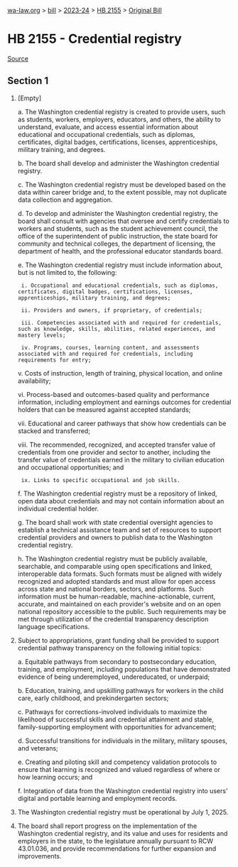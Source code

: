 [wa-law.org](/) > [bill](/bill/) > [2023-24](/bill/2023-24/) > [HB 2155](/bill/2023-24/hb/2155/) > [Original Bill](/bill/2023-24/hb/2155/1/)

# HB 2155 - Credential registry

[Source](http://lawfilesext.leg.wa.gov/biennium/2023-24/Pdf/Bills/House%20Bills/2155.pdf)

## Section 1
1. [Empty]

    a. The Washington credential registry is created to provide users, such as students, workers, employers, educators, and others, the ability to understand, evaluate, and access essential information about educational and occupational credentials, such as diplomas, certificates, digital badges, certifications, licenses, apprenticeships, military training, and degrees.

    b. The board shall develop and administer the Washington credential registry.

    c. The Washington credential registry must be developed based on the data within career bridge and, to the extent possible, may not duplicate data collection and aggregation.

    d. To develop and administer the Washington credential registry, the board shall consult with agencies that oversee and certify credentials to workers and students, such as the student achievement council, the office of the superintendent of public instruction, the state board for community and technical colleges, the department of licensing, the department of health, and the professional educator standards board.

    e. The Washington credential registry must include information about, but is not limited to, the following:

        i. Occupational and educational credentials, such as diplomas, certificates, digital badges, certifications, licenses, apprenticeships, military training, and degrees;

        ii. Providers and owners, if proprietary, of credentials;

        iii. Competencies associated with and required for credentials, such as knowledge, skills, abilities, related experiences, and mastery levels;

        iv. Programs, courses, learning content, and assessments associated with and required for credentials, including requirements for entry;

    v. Costs of instruction, length of training, physical location, and online availability;

    vi. Process-based and outcomes-based quality and performance information, including employment and earnings outcomes for credential holders that can be measured against accepted standards;

    vii. Educational and career pathways that show how credentials can be stacked and transferred;

    viii. The recommended, recognized, and accepted transfer value of credentials from one provider and sector to another, including the transfer value of credentials earned in the military to civilian education and occupational opportunities; and

        ix. Links to specific occupational and job skills.

    f. The Washington credential registry must be a repository of linked, open data about credentials and may not contain information about an individual credential holder.

    g. The board shall work with state credential oversight agencies to establish a technical assistance team and set of resources to support credential providers and owners to publish data to the Washington credential registry.

    h. The Washington credential registry must be publicly available, searchable, and comparable using open specifications and linked, interoperable data formats. Such formats must be aligned with widely recognized and adopted standards and must allow for open access across state and national borders, sectors, and platforms. Such information must be human-readable, machine-actionable, current, accurate, and maintained on each provider's website and on an open national repository accessible to the public. Such requirements may be met through utilization of the credential transparency description language specifications.

2. Subject to appropriations, grant funding shall be provided to support credential pathway transparency on the following initial topics:

    a. Equitable pathways from secondary to postsecondary education, training, and employment, including populations that have demonstrated evidence of being underemployed, undereducated, or underpaid;

    b. Education, training, and upskilling pathways for workers in the child care, early childhood, and prekindergarten sectors;

    c. Pathways for corrections-involved individuals to maximize the likelihood of successful skills and credential attainment and stable, family-supporting employment with opportunities for advancement;

    d. Successful transitions for individuals in the military, military spouses, and veterans;

    e. Creating and piloting skill and competency validation protocols to ensure that learning is recognized and valued regardless of where or how learning occurs; and

    f. Integration of data from the Washington credential registry into users' digital and portable learning and employment records.

3. The Washington credential registry must be operational by July 1, 2025.

4. The board shall report progress on the implementation of the Washington credential registry, and its value and uses for residents and employers in the state, to the legislature annually pursuant to RCW 43.01.036, and provide recommendations for further expansion and improvements.
